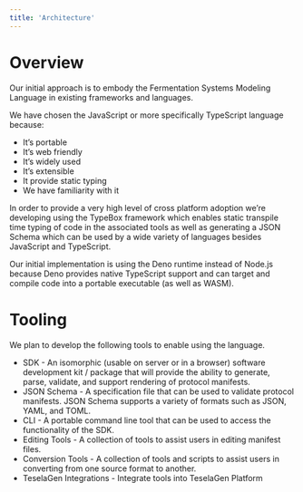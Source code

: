 ```yaml
---
title: 'Architecture'
---
```


# Overview

Our initial approach is to embody the Fermentation Systems Modeling Language in existing frameworks and languages.

We have chosen the JavaScript or more specifically TypeScript language because:

- It’s portable
- It’s web friendly
- It’s widely used
- It’s extensible
- It provide static typing
- We have familiarity with it

In order to provide a very high level of cross platform adoption we’re developing using the TypeBox framework which enables static transpile time typing of code in the associated tools as well as generating a JSON Schema which can be used by a wide variety of languages besides JavaScript and TypeScript.

Our initial implementation is using the Deno runtime instead of Node.js because Deno provides native TypeScript support and can target and compile code into a portable executable (as well as WASM).

# Tooling

We plan to develop the following tools to enable using the language.

- SDK - An isomorphic (usable on server or in a browser) software development kit / package that will provide the ability to generate, parse, validate, and support rendering of protocol manifests.
- JSON Schema - A specification file that can be used to validate protocol manifests. JSON Schema supports a variety of formats such as JSON, YAML, and TOML.
- CLI - A portable command line tool that can be used to access the functionality of the SDK.
- Editing Tools - A collection of tools to assist users in editing manifest files.
- Conversion Tools - A collection of tools and scripts to assist users in converting from one source format to another.
- TeselaGen Integrations - Integrate tools into TeselaGen Platform
